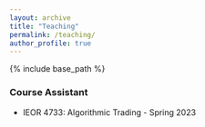 ```yaml
---
layout: archive
title: "Teaching"
permalink: /teaching/
author_profile: true
---
```


{% include base_path %}

### Course Assistant
* IEOR 4733: Algorithmic Trading - Spring 2023
